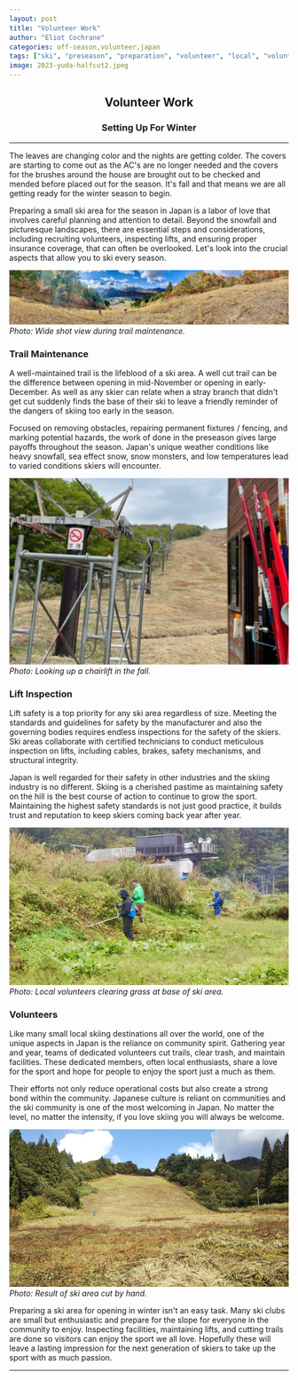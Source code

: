 ```yaml
---
layout: post
title: "Volunteer Work"
author: "Eliot Cochrane"
categories: off-season,volunteer,japan
tags: ["ski", "preseason", "preparation", "volunteer", "local", "volunteer work", "winter setup", "ski area preparation", "trail maintenance", "lift inspection", "volunteer contributions", "community spirit", "winter skiing", "Japanese skiing", "ski safety", "ski area maintenance", "skiing volunteers", "winter preparations"]
image: 2023-yuda-halfcut2.jpeg
---
```


## <center>Volunteer Work</center>
### <center>Setting Up For Winter</center>

***

The leaves are changing color and the nights are getting colder. The covers are starting to come out as the AC's are no longer needed and the covers for the brushes around the house are brought out to be checked and mended before placed out for the season. It's fall and that means we are all getting ready for the winter season to begin.

Preparing a small ski area for the season in Japan is a labor of love that involves careful planning and attention to detail. Beyond the snowfall and picturesque landscapes, there are essential steps and considerations, including recruiting volunteers, inspecting lifts, and ensuring proper insurance coverage, that can often be overlooked. Let's look into the crucial aspects that allow you to ski every season.

![Wide shot view during trail maintenance](/assets/img/yuda-cutting-2.jpeg)
*Photo: Wide shot view during trail maintenance.*

### Trail Maintenance

A well-maintained trail is the lifeblood of a ski area. A well cut trail can be the difference between opening in mid-November or opening in early-December. As well as any skier can relate when a stray branch that didn't get cut suddenly finds the base of their ski to leave a friendly reminder of the dangers of skiing too early in the season.

Focused on removing obstacles, repairing permanent fixtures / fencing, and marking potential hazards, the work of done in the preseason gives large payoffs throughout the season. Japan's unique weather conditions like heavy snowfall, sea effect snow, snow monsters, and low temperatures lead to varied conditions skiers will encounter.

![View looking up a chairlift in the fall](/assets/img/akihachi-lift-1.jpeg)
*Photo: Looking up a chairlift in the fall.*

### Lift Inspection

Lift safety is a top priority for any ski area regardless of size. Meeting the standards and guidelines for safety by the manufacturer and also the governing bodies requires endless inspections for the safety of the skiers. Ski areas collaborate with certified technicians to conduct meticulous inspection on lifts, including cables, brakes, safety mechanisms, and structural integrity. 

Japan is well regarded for their safety in other industries and the skiing industry is no different. Skiing is a cherished pastime as maintaining safety on the hill is the best course of action to continue to grow the sport. Maintaining the highest safety standards is not just good practice, it builds trust and reputation to keep skiers coming back year after year.

![Volunteers clearing grass at base of ski area](/assets/img/yuda-cutting-1.jpeg)
*Photo: Local volunteers clearing grass at base of ski area.*

### Volunteers

Like many small local skiing destinations all over the world, one of the unique aspects in Japan is the reliance on community spirit. Gathering year and year, teams of dedicated volunteers cut trails, clear trash, and maintain facilities. These dedicated members, often local enthusiasts, share a love for the sport and hope for people to enjoy the sport just a much as them.

Their efforts not only reduce operational costs but also create a strong bond within the community. Japanese culture is reliant on communities and the ski community is one of the most welcoming in Japan. No matter the level, no matter the intensity, if you love skiing you will always be welcome.

![Result of ski area cut by hand](/assets/img/yuda-cutting-3.jpg)
*Photo: Result of ski area cut by hand.*

Preparing a ski area for opening in winter isn't an easy task. Many ski clubs are small but enthusiastic and prepare for the slope for everyone in the community to enjoy. Inspecting facilities, maintaining lifts, and cutting trails are done so visitors can enjoy the sport we all love. Hopefully these will leave a lasting impression for the next generation of skiers to take up the sport with as much passion.

***
